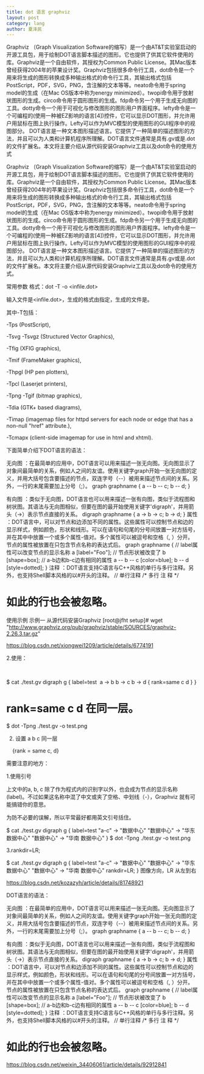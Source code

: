 ```yaml
---
title: dot 语言 graphviz
layout: post
category: lang
author: 夏泽民
---
```

Graphviz （Graph Visualization Software的缩写）是一个由AT&T实验室启动的开源工具包，用于绘制DOT语言脚本描述的图形。它也提供了供其它软件使用的库。Graphviz是一个自由软件，其授权为Common Public License。其Mac版本曾经获得2004年的苹果设计奖。Graphviz包括很多命令行工具，dot命令是一个用来将生成的图形转换成多种输出格式的命令行工具，其输出格式包括PostScript，PDF，SVG，PNG，含注解的文本等等。neato命令用于spring model的生成（在Mac OS版本中称为energy minimized）。twopi命令用于放射状图形的生成。circo命令用于圆形图形的生成。fdp命令另一个用于生成无向图的工具。dotty命令一个用于可视化与修改图形的图形用户界面程序。lefty命令是一个可编程的(使用一种被EZ影响的语言[4])控件，它可以显示DOT图形，并允许用户用鼠标在图上执行操作。Lefty可以作为MVC模型的使用图形的GUI程序中的视图部分。 DOT语言是一种文本图形描述语言。它提供了一种简单的描述图形的方法，并且可以为人类和计算机程序所理解。DOT语言文件通常是具有.gv或是.dot的文件扩展名。本文将主要介绍从源代码安装Graphviz工具以及dot命令的使用方式
<!-- more -->
Graphviz （Graph Visualization Software的缩写）是一个由AT&T实验室启动的开源工具包，用于绘制DOT语言脚本描述的图形。它也提供了供其它软件使用的库。Graphviz是一个自由软件，其授权为Common Public License。其Mac版本曾经获得2004年的苹果设计奖。Graphviz包括很多命令行工具，dot命令是一个用来将生成的图形转换成多种输出格式的命令行工具，其输出格式包括PostScript，PDF，SVG，PNG，含注解的文本等等。neato命令用于spring model的生成（在Mac OS版本中称为energy minimized）。twopi命令用于放射状图形的生成。circo命令用于圆形图形的生成。fdp命令另一个用于生成无向图的工具。dotty命令一个用于可视化与修改图形的图形用户界面程序。lefty命令是一个可编程的(使用一种被EZ影响的语言[4])控件，它可以显示DOT图形，并允许用户用鼠标在图上执行操作。Lefty可以作为MVC模型的使用图形的GUI程序中的视图部分。 DOT语言是一种文本图形描述语言。它提供了一种简单的描述图形的方法，并且可以为人类和计算机程序所理解。DOT语言文件通常是具有.gv或是.dot的文件扩展名。本文将主要介绍从源代码安装Graphviz工具以及dot命令的使用方式。

常用参数
格式：dot -T<type> -o<outfile> <infile.dot>

输入文件是<infile.dot>，生成的格式由<type>指定，生成的文件是<outfile>。

 

其中-T<type>包括：

-Tps (PostScript),

-Tsvg -Tsvgz (Structured Vector Graphics), 

-Tfig (XFIG  graphics), 

-Tmif  (FrameMaker graphics),

-Thpgl (HP pen plotters),

-Tpcl (Laserjet printers),

-Tpng -Tgif (bitmap graphics),

-Tdia (GTK+ based diagrams),

-Timap (imagemap files for httpd servers for each node or edge  that  has a non-null "href" attribute.),

-Tcmapx (client-side imagemap for use in html and xhtml).

 

 

下面简单介绍下DOT语言的语法：

无向图 ：在最简单的应用中，DOT语言可以用来描述一张无向图。无向图显示了对象间最简单的关系，例如人之间的友谊。使用关键字graph开始一张无向图的定义，并用大括号包含要描述的节点，双连字号（--）被用来描述节点间的关系。另外，一行的末尾需要加上分号（;）。
 graph graphname {
     a -- b -- c;
     b -- d;
 }

有向图 ：类似于无向图，DOT语言也可以用来描述一张有向图，类似于流程图和树状图。其语法与无向图相似，但要在图的最开始使用关键字'digraph'，并用箭头（->）表示节点直接的关系。
 digraph graphname {
     a -> b -> c;
     b -> d;
 }
属性 ：DOT语言中，可以对节点和边添加不同的属性。这些属性可以控制节点和边的显示样式，例如颜色，形状和线形。可以在语句和句尾的分号间放置一对方括号，并在其中中放置一个或多个属性-值对。多个属性可以被逗号和空格（, ）分开。节点的属性被放置在只包含节点名称的表达式后。
 graph graphname {
     // label属性可以改变节点的显示名称
     a [label="Foo"];
     // 节点形状被改变了
     b [shape=box];
     // a-b边和b-c边有相同的属性
     a -- b -- c [color=blue];
     b -- d [style=dotted];
 }
注释 ：DOT语言支持C语言与C++风格的单行与多行注释。另外，也支持Shell脚本风格的以#开头的注释。
 // 单行注释
 /* 多行
    注
    释 */
 # 如此的行也会被忽略。

 

使用示例
示例一 从源代码安装Graphviz
[root@jfht setup]# wget "http://www.graphviz.org/pub/graphviz/stable/SOURCES/graphviz-2.26.3.tar.gz" 

https://blog.csdn.net/xiongwei1209/article/details/6774191

2.使用：

  

$ cat ./test.gv 
digraph g {
 label=test
 a -> b
 b -> c
 b -> d
 { rank=same c d }
}
# rank=same c d 在同一层。
$ dot -Tpng ./test.gv -o test.png

2. 设置 a b c 同一层

    {rank = same c, d}

需要注意的地方：

1.使用引号

上文中的a, b, c 除了作为程式内的识别字以外，也会成为节点的显示名称(label)。不过如果这名称中混了中文或夹了空格、中划线（-），Graphviz 就有可能搞错你的意思。

为防不必要的误解，所以平常最好都用英文引号括住。

$ cat ./test.gv 
digraph g {
  label=test
  "a-c" -> "数据中心"
  "数据中心" -> "华东 数据中心"
  "数据中心" -> "华南 数据中心"
}
$ dot -Tpng ./test.gv -o test.png


3.rankdir=LR;

$ cat ./test.gv 
digraph g {
  label=test
  "a-c" -> "数据中心"
  "数据中心" -> "华东 数据中心"
  "数据中心" -> "华南 数据中心"
  rankdir=LR;
}
图像方向，LR 从左到右

https://blog.csdn.net/kozazyh/article/details/81748921

DOT语言的语法：

无向图 ：在最简单的应用中，DOT语言可以用来描述一张无向图。无向图显示了对象间最简单的关系，例如人之间的友谊。使用关键字graph开始一张无向图的定义，并用大括号包含要描述的节点，双连字号（--）被用来描述节点间的关系。另外，一行的末尾需要加上分号（;）。
 graph graphname {
     a -- b -- c;
     b -- d;
 }

有向图 ：类似于无向图，DOT语言也可以用来描述一张有向图，类似于流程图和树状图。其语法与无向图相似，但要在图的最开始使用关键字'digraph'，并用箭头（->）表示节点直接的关系。
 digraph graphname {
     a -> b -> c;
     b -> d;
 }
属性 ：DOT语言中，可以对节点和边添加不同的属性。这些属性可以控制节点和边的显示样式，例如颜色，形状和线形。可以在语句和句尾的分号间放置一对方括号，并在其中中放置一个或多个属性-值对。多个属性可以被逗号和空格（, ）分开。节点的属性被放置在只包含节点名称的表达式后。
 graph graphname {
     // label属性可以改变节点的显示名称
     a [label="Foo"];
     // 节点形状被改变了
     b [shape=box];
     // a-b边和b-c边有相同的属性
     a -- b -- c [color=blue];
     b -- d [style=dotted];
 }
注释 ：DOT语言支持C语言与C++风格的单行与多行注释。另外，也支持Shell脚本风格的以#开头的注释。
 // 单行注释
 /* 多行
    注
    释 */
 # 如此的行也会被忽略。
 
 https://blog.csdn.net/weixin_34406061/article/details/92912841
